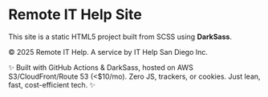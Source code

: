 # Remote IT Help Site

This site is a static HTML5 project built from SCSS using **DarkSass**.

© 2025 Remote IT Help. A service by IT Help San Diego Inc.

✨ Built with GitHub Actions & DarkSass, hosted on AWS S3/CloudFront/Route 53 (<$10/mo). Zero JS, trackers, or cookies. Just lean, fast, cost-efficient tech. ✨
